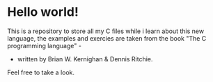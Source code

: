 # Hello world!

This is a repository to store all my C files while i learn about this new language, 
the examples and exercies are taken from the book "The C programming language" - 
- written by Brian W. Kernighan & Dennis Ritchie.

Feel free to take a look.
